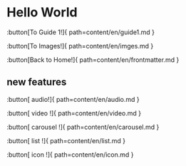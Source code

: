 # Hello World

:button[To Guide 1!]{ path=content/en/guide1.md }

:button[To Images!]{ path=content/en/imges.md }

:button[Back to Home!]{ path=content/en/frontmatter.md }

## new features

:button[ audio!]{ path=content/en/audio.md }

:button[ video !]{ path=content/en/video.md }

:button[ carousel !]{ path=content/en/carousel.md }

:button[ list !]{ path=content/en/list.md }

:button[ icon !]{ path=content/en/icon.md }

